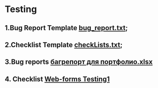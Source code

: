 # Testing

## 1.Bug Report Template [bug_report.txt](<https://github.com/VladimirTz/Portfolio/blob/main/bug_report.txt>);

## 2.Checklist Template [checkLists.txt](<https://github.com/VladimirTz/Portfolio/blob/main/checkLists.txt>);

## 3.Bug reports [багрепорт для портфолио.xlsx](<https://docs.google.com/spreadsheets/d/1h5Kj7lmPHvoZ1wZGfH-gIP-ViDNdGYKB/edit?usp=sharing&ouid=101332148194764068491&rtpof=true&sd=true>)

## 4. Checklist [Web-forms Testing1](<https://docs.google.com/spreadsheets/d/1BH7Ly72JN_QnIRMwDZvytN9mTRD2yBH1/edit?usp=sharing&ouid=101332148194764068491&rtpof=true&sd=true>)
